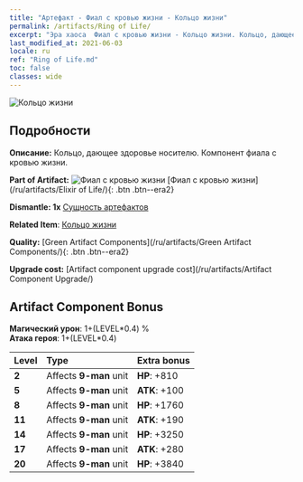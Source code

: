 ```yaml
---
title: "Артефакт - Фиал с кровью жизни - Кольцо жизни"
permalink: /artifacts/Ring of Life/
excerpt: "Эра хаоса  Фиал с кровью жизни - Кольцо жизни. Кольцо, дающее здоровье носителю. Компонент фиала с кровью жизни."
last_modified_at: 2021-06-03
locale: ru
ref: "Ring of Life.md"
toc: false
classes: wide
---
```


 ![Кольцо жизни](/images/t/artifact_40112.png)



## Подробности

 **Описание:** Кольцо, дающее здоровье носителю. Компонент фиала с кровью жизни.

 **Part of Artifact:** ![Фиал с кровью жизни](/images/t/icon_artifact_11.png) [Фиал с кровью жизни](/ru/artifacts/Elixir of Life/){: .btn .btn--era2}

 **Dismantle: 1x** [Сущность артефактов](/ItemsRU/con_905/)

 **Related Item**: [Кольцо жизни](/ItemsRU/art_107/)

 **Quality:** [Green Artifact Components](/ru/artifacts/Green Artifact Components/){: .btn .btn--era2}

 **Upgrade cost:** [Artifact component upgrade cost](/ru/artifacts/Artifact Component Upgrade/)

## Artifact Component Bonus

  **Магический урон**: 1+(LEVEL\*0.4) %<br/>**Атака героя**: 1+(LEVEL\*0.4)

  |  Level  | Type |    Extra bonus  | 
  |:--------|:-----|:----------------| 
  | **2** | Affects **9-man** unit | **HP**: +810 | 
  | **5** | Affects **9-man** unit | **ATK**: +100 | 
  | **8** | Affects **9-man** unit | **HP**: +1760 | 
  | **11** | Affects **9-man** unit | **ATK**: +190 | 
  | **14** | Affects **9-man** unit | **HP**: +3250 | 
  | **17** | Affects **9-man** unit | **ATK**: +280 | 
  | **20** | Affects **9-man** unit | **HP**: +3840 | 
